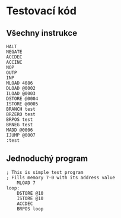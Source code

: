 # Testovací kód
## Všechny instrukce

```(asm)
HALT
NEGATE
ACCDEC
ACCINC
NOP
OUTP
INP
MLOAD 4086
DLOAD @0002
ILOAD @0003
DSTORE @0004
ISTORE @0005
BRANCH test
BRZERO test
BRPOS test
BRNEG test
MADD @0006
IJUMP @0007
:test
```

## Jednoduchý program
```(asm)
; This is simple test program
; Fills memory 7-0 with its address value
	MLOAD 7
loop:
	DSTORE @10
	ISTORE @10
	ACCDEC
	BRPOS loop
```

